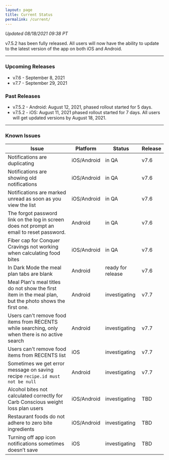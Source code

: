 ```yaml
---
layout: page
title: Current Status
permalink: /current/
---
```


_Updated 08/18/2021 09:38 PT_

v7.5.2 has been fully released. All users will now have the ability to update to the latest version of the app on both iOS and Android.

***

### Upcoming Releases
- v7.6   - September 8, 2021
- v7.7   - September 29, 2021

### Past Releases
- v7.5.2 - Android: August 12, 2021, phased rollout started for 5 days.
- v7.5.2 - iOS: August 11, 2021 phased rollout started for 7 days. All users
  will get updated versions by August 18, 2021.

***

### Known Issues

|Issue                          |Platform   | Status    | Release           |
| ---                           | ---       | ---       | ---               |
|Notifications are duplicating  |iOS/Android|in QA| v7.6              |
|Notifications are showing old notifications  |iOS/Android|in QA| v7.6               |
|Notifications are marked unread as soon as you view the list |iOS/Android|in QA| v7.6               |
|The forgot password link on the log in screen does not prompt an email to reset password.|Android|in QA| v7.6               |
|Fiber cap for Conquer Cravings not working when calculating food bites |iOS/Android|in QA| v7.6|
|In Dark Mode the meal plan tabs are blank |Android|ready for release| v7.6|
|Meal Plan's meal titles do not show the first item in the meal plan, but the photo shows the first one. |Android|investigating| v7.7|
|Users can't remove food items from RECENTS while searching, only when there is no active search |Android|investigating| v7.7|
|Users can't remove food items from RECENTS list |iOS|investigating| v7.7|
|Sometimes we get error message on saving recipe `recipe.id must not be null` |Android|investigating| v7.7|
|Alcohol bites not calculated correctly for Carb Conscious weight loss plan users |iOS/Android|investigating| TBD|
|Restaurant foods do not adhere to zero bite ingredients |iOS/Android|investigating| TBD|
|Turning off app icon notifications sometimes doesn’t save|iOS|investigating| TBD               |
